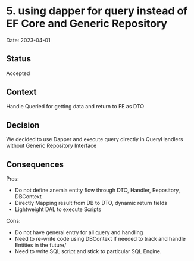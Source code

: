 # 5. using dapper for query instead of EF Core and Generic Repository

Date: 2023-04-01

## Status

Accepted

## Context

Handle Queried for getting data and return to FE as DTO

## Decision

We decided to use Dapper and execute query directly in QueryHandlers without Generic Repository Interface

## Consequences

Pros:
- Do not define anemia entity flow through DTO, Handler, Repository, DBContext
- Directly Mapping result from DB to DTO, dynamic return fields
- Lightweight DAL to execute Scripts

Cons: 
- Do not have general entry for all query and handling
- Need to re-write code using DBContext If needed to track and handle Entities in the future/
- Need to write SQL script and stick to particular SQL Engine.
